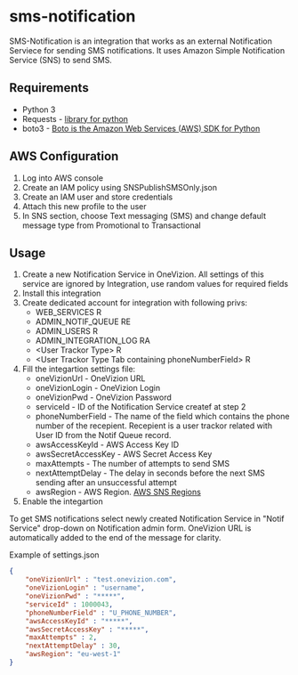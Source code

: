 # sms-notification

SMS-Notification is an integration that works as an external Notification Serviece for sending SMS notifications. It uses 
Amazon Simple Notification Service (SNS) to send SMS.

## Requirements
- Python 3
- Requests - [library for python](https://requests.readthedocs.io/en/master/)
- boto3 - [Boto is the Amazon Web Services (AWS) SDK for Python](https://boto3.amazonaws.com/v1/documentation/api/latest/index.html)

## AWS Configuration
1. Log into AWS console
2. Create an IAM policy using SNSPublishSMSOnly.json
3. Create an IAM user and store credentials
4. Attach this new profile to the user
5. In SNS section, choose Text messaging (SMS) and change default message type from Promotional to Transactional


## Usage
1. Create a new Notification Service in OneVizion. All settings of this service are ignored by Integration, use random values for required fields
2. Install this integration
3. Create dedicated account for integration with following privs:
   * WEB_SERVICES R
   * ADMIN_NOTIF_QUEUE RE
   * ADMIN_USERS R
   *  ADMIN_INTEGRATION_LOG RA
   * \<User Trackor Type\> R
   * \<User Trackor Type Tab containing phoneNumberField\> R
4. Fill the integartion settings file:
   - oneVizionUrl - OneVizion URL
   - oneVizionLogin - OneVizion Login
   - oneVizionPwd - OneVizion Password
   - serviceId - ID of the Notification Service createf at step 2
   - phoneNumberField - The name of the field which contains the phone number of the recepient. Recepient is a user trackor related with User ID from the Notif Queue record.
   - awsAccessKeyId - AWS Access Key ID
   - awsSecretAccessKey - AWS Secret Access Key
   - maxAttempts - The number of attempts to send SMS
   - nextAttemptDelay - The delay in seconds before the next SMS sending after an unsuccessful attempt
   - awsRegion - AWS Region. [AWS SNS Regions](https://docs.aws.amazon.com/sns/latest/dg/sns-supported-regions-countries.html)
5. Enable the integartion

To get SMS notifications select newly created Notification Service in "Notif Service" drop-down on Notification admin form. OneVizion URL is automatically added to the end of the message for clarity.

Example of settings.json

```json
{
    "oneVizionUrl" : "test.onevizion.com",
    "oneVizionLogin" : "username",
    "oneVizionPwd" : "*****",
    "serviceId" : 1000043,
    "phoneNumberField" : "U_PHONE_NUMBER",
    "awsAccessKeyId" : "*****",
    "awsSecretAccessKey" : "*****",
    "maxAttempts" : 2,
    "nextAttemptDelay" : 30,
    "awsRegion": "eu-west-1"
}
```

